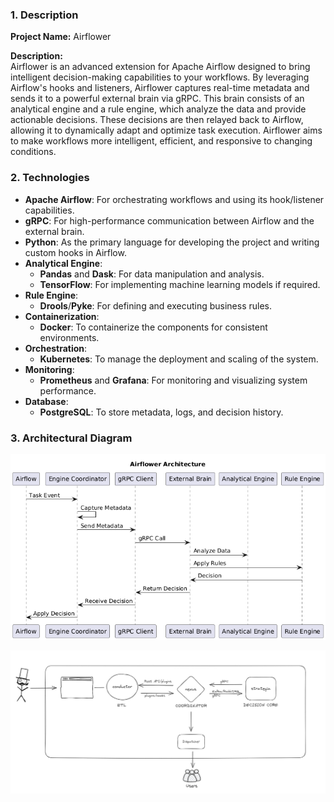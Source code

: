 ### 1. Description
**Project Name:** Airflower

**Description:**  
Airflower is an advanced extension for Apache Airflow designed to bring intelligent decision-making capabilities to your workflows. By leveraging Airflow's hooks and listeners, Airflower captures real-time metadata and sends it to a powerful external brain via gRPC. This brain consists of an analytical engine and a rule engine, which analyze the data and provide actionable decisions. These decisions are then relayed back to Airflow, allowing it to dynamically adapt and optimize task execution. Airflower aims to make workflows more intelligent, efficient, and responsive to changing conditions.

### 2. Technologies
- **Apache Airflow**: For orchestrating workflows and using its hook/listener capabilities.
- **gRPC**: For high-performance communication between Airflow and the external brain.
- **Python**: As the primary language for developing the project and writing custom hooks in Airflow.
- **Analytical Engine**:
  - **Pandas** and **Dask**: For data manipulation and analysis.
  - **TensorFlow**: For implementing machine learning models if required.
- **Rule Engine**:
  - **Drools**/**Pyke**: For defining and executing business rules.
- **Containerization**:
  - **Docker**: To containerize the components for consistent environments.
- **Orchestration**:
  - **Kubernetes**: To manage the deployment and scaling of the system.
- **Monitoring**:
  - **Prometheus** and **Grafana**: For monitoring and visualizing system performance.
- **Database**:
  - **PostgreSQL**: To store metadata, logs, and decision history.
  
### 3. Architectural Diagram

![Airflower Sequence Diagram](docs/airflower_sequence.png)

![Airflower Architectural Diagram](docs/airflower_arch.jpeg)
